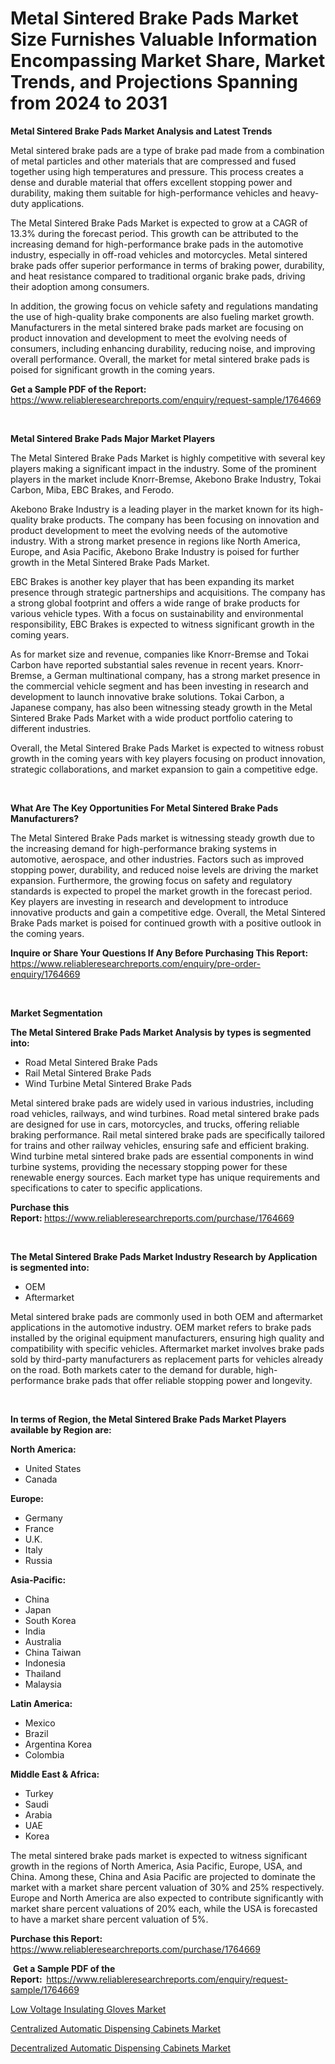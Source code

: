 <p><h1>Metal Sintered Brake Pads Market Size Furnishes Valuable Information Encompassing Market Share, Market Trends, and Projections Spanning from 2024 to 2031</h1></p><p><strong>Metal Sintered Brake Pads Market Analysis and Latest Trends</strong></p>
<p><p>Metal sintered brake pads are a type of brake pad made from a combination of metal particles and other materials that are compressed and fused together using high temperatures and pressure. This process creates a dense and durable material that offers excellent stopping power and durability, making them suitable for high-performance vehicles and heavy-duty applications.</p><p>The Metal Sintered Brake Pads Market is expected to grow at a CAGR of 13.3% during the forecast period. This growth can be attributed to the increasing demand for high-performance brake pads in the automotive industry, especially in off-road vehicles and motorcycles. Metal sintered brake pads offer superior performance in terms of braking power, durability, and heat resistance compared to traditional organic brake pads, driving their adoption among consumers.</p><p>In addition, the growing focus on vehicle safety and regulations mandating the use of high-quality brake components are also fueling market growth. Manufacturers in the metal sintered brake pads market are focusing on product innovation and development to meet the evolving needs of consumers, including enhancing durability, reducing noise, and improving overall performance. Overall, the market for metal sintered brake pads is poised for significant growth in the coming years.</p></p>
<p><strong>Get a Sample PDF of the Report:&nbsp;</strong> <a href="https://www.reliableresearchreports.com/enquiry/request-sample/1764669">https://www.reliableresearchreports.com/enquiry/request-sample/1764669</a></p>
<p>&nbsp;</p>
<p><strong>Metal Sintered Brake Pads Major Market Players</strong></p>
<p><p>The Metal Sintered Brake Pads Market is highly competitive with several key players making a significant impact in the industry. Some of the prominent players in the market include Knorr-Bremse, Akebono Brake Industry, Tokai Carbon, Miba, EBC Brakes, and Ferodo.</p><p>Akebono Brake Industry is a leading player in the market known for its high-quality brake products. The company has been focusing on innovation and product development to meet the evolving needs of the automotive industry. With a strong market presence in regions like North America, Europe, and Asia Pacific, Akebono Brake Industry is poised for further growth in the Metal Sintered Brake Pads Market.</p><p>EBC Brakes is another key player that has been expanding its market presence through strategic partnerships and acquisitions. The company has a strong global footprint and offers a wide range of brake products for various vehicle types. With a focus on sustainability and environmental responsibility, EBC Brakes is expected to witness significant growth in the coming years.</p><p>As for market size and revenue, companies like Knorr-Bremse and Tokai Carbon have reported substantial sales revenue in recent years. Knorr-Bremse, a German multinational company, has a strong market presence in the commercial vehicle segment and has been investing in research and development to launch innovative brake solutions. Tokai Carbon, a Japanese company, has also been witnessing steady growth in the Metal Sintered Brake Pads Market with a wide product portfolio catering to different industries.</p><p>Overall, the Metal Sintered Brake Pads Market is expected to witness robust growth in the coming years with key players focusing on product innovation, strategic collaborations, and market expansion to gain a competitive edge.</p></p>
<p>&nbsp;</p>
<p><strong>What Are The Key Opportunities For Metal Sintered Brake Pads Manufacturers?</strong></p>
<p><p>The Metal Sintered Brake Pads market is witnessing steady growth due to the increasing demand for high-performance braking systems in automotive, aerospace, and other industries. Factors such as improved stopping power, durability, and reduced noise levels are driving the market expansion. Furthermore, the growing focus on safety and regulatory standards is expected to propel the market growth in the forecast period. Key players are investing in research and development to introduce innovative products and gain a competitive edge. Overall, the Metal Sintered Brake Pads market is poised for continued growth with a positive outlook in the coming years.</p></p>
<p><strong>Inquire or Share Your Questions If Any Before Purchasing This Report:</strong> <a href="https://www.reliableresearchreports.com/enquiry/pre-order-enquiry/1764669">https://www.reliableresearchreports.com/enquiry/pre-order-enquiry/1764669</a></p>
<p>&nbsp;</p>
<p><strong>Market Segmentation</strong></p>
<p><strong>The Metal Sintered Brake Pads Market Analysis by types is segmented into:</strong></p>
<p><ul><li>Road Metal Sintered Brake Pads</li><li>Rail Metal Sintered Brake Pads</li><li>Wind Turbine Metal Sintered Brake Pads</li></ul></p>
<p><p>Metal sintered brake pads are widely used in various industries, including road vehicles, railways, and wind turbines. Road metal sintered brake pads are designed for use in cars, motorcycles, and trucks, offering reliable braking performance. Rail metal sintered brake pads are specifically tailored for trains and other railway vehicles, ensuring safe and efficient braking. Wind turbine metal sintered brake pads are essential components in wind turbine systems, providing the necessary stopping power for these renewable energy sources. Each market type has unique requirements and specifications to cater to specific applications.</p></p>
<p><strong>Purchase this Report:&nbsp;</strong><a href="https://www.reliableresearchreports.com/purchase/1764669">https://www.reliableresearchreports.com/purchase/1764669</a></p>
<p>&nbsp;</p>
<p><strong>The Metal Sintered Brake Pads Market Industry Research by Application is segmented into:</strong></p>
<p><ul><li>OEM</li><li>Aftermarket</li></ul></p>
<p><p>Metal sintered brake pads are commonly used in both OEM and aftermarket applications in the automotive industry. OEM market refers to brake pads installed by the original equipment manufacturers, ensuring high quality and compatibility with specific vehicles. Aftermarket market involves brake pads sold by third-party manufacturers as replacement parts for vehicles already on the road. Both markets cater to the demand for durable, high-performance brake pads that offer reliable stopping power and longevity.</p></p>
<p>&nbsp;</p>
<p><strong>In terms of Region, the Metal Sintered Brake Pads Market Players available by Region are:</strong></p>
<p>
    <p> <strong> North America: </strong>
        <ul>
            <li>United States</li>
            <li>Canada</li>
        </ul>
        </p> 
    <p> <strong> Europe: </strong>
        <ul>
            <li>Germany</li>
            <li>France</li>
            <li>U.K.</li>
            <li>Italy</li>
            <li>Russia</li>
        </ul>
        </p> 
    <p> <strong> Asia-Pacific: </strong>
        <ul>
            <li>China</li>
            <li>Japan</li>
            <li>South Korea</li>
            <li>India</li>
            <li>Australia</li>
            <li>China Taiwan</li>
            <li>Indonesia</li>
            <li>Thailand</li>
            <li>Malaysia</li>
        </ul>
        </p> 
    <p> <strong> Latin America: </strong>
        <ul>
            <li>Mexico</li>
            <li>Brazil</li>
            <li>Argentina Korea</li>
            <li>Colombia</li>
        </ul>
        </p> 
    <p> <strong> Middle East & Africa: </strong>
        <ul>
            <li>Turkey</li>
            <li>Saudi</li>
            <li>Arabia</li>
            <li>UAE</li>
            <li>Korea</li>
        </ul>
    </p>
    </p>
<p><p>The metal sintered brake pads market is expected to witness significant growth in the regions of North America, Asia Pacific, Europe, USA, and China. Among these, China and Asia Pacific are projected to dominate the market with a market share percent valuation of 30% and 25% respectively. Europe and North America are also expected to contribute significantly with market share percent valuations of 20% each, while the USA is forecasted to have a market share percent valuation of 5%.</p></p>
<p><strong>Purchase this Report: </strong><a href="https://www.reliableresearchreports.com/purchase/1764669">https://www.reliableresearchreports.com/purchase/1764669</a></p>
<p>&nbsp;<strong>Get a Sample PDF of the Report:&nbsp;&nbsp;</strong><a href="https://www.reliableresearchreports.com/enquiry/request-sample/1764669">https://www.reliableresearchreports.com/enquiry/request-sample/1764669</a></p>
<p><strong></strong></p>
<p><p><a href="https://view.publitas.com/reportprime-1/global-low-voltage-insulating-gloves-market-size-and-market-trends-insights-and-projections-from-2023-to-2030/">Low Voltage Insulating Gloves Market</a></p><p><a href="https://view.publitas.com/reportprime-1/centralized-automatic-dispensing-cabinets-market-size-2023-2030-global-industrial-analysis-key-geographical-regions-market-share-top-key-players-product-types-and-forecast-research-report/">Centralized Automatic Dispensing Cabinets Market</a></p><p><a href="https://view.publitas.com/reportprime-1/decentralized-automatic-dispensing-cabinets-market-size-and-examines-its-market-scope-with-a-primary-focus-on-growth-opportunities-and-forecasted-trends-spanning-from-2023-to-2030/">Decentralized Automatic Dispensing Cabinets Market</a></p></p>